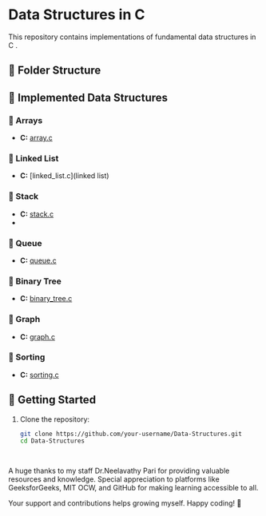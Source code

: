# Data Structures in C

This repository contains implementations of fundamental data structures in C .

## 📂 Folder Structure

## 📌 Implemented Data Structures

### 🔹 Arrays
- **C:** [array.c](C/array.c)

### 🔹 Linked List
- **C:** [linked_list.c](linked list)


### 🔹 Stack
- **C:** [stack.c](C/stack.c)
- 
### 🔹 Queue
- **C:** [queue.c](C/queue.c)

### 🔹 Binary Tree
- **C:** [binary_tree.c](C/binary_tree.c)

### 🔹 Graph
- **C:** [graph.c](C/graph.c)

### 🔹  Sorting
- **C:** [sorting.c](C/sorting.c)

## 🚀 Getting Started

1. Clone the repository:
   ```bash
   git clone https://github.com/your-username/Data-Structures.git
   cd Data-Structures

  
A huge thanks to my staff Dr.Neelavathy Pari  for providing valuable resources and knowledge. Special appreciation to platforms like GeeksforGeeks, MIT OCW, and GitHub for making learning accessible to all.

Your support and contributions helps growing myself. Happy coding! 🚀
